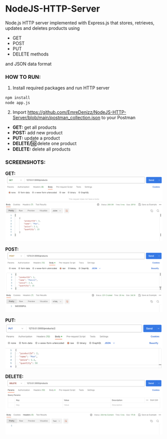 # NodeJS-HTTP-Server
 Node.js HTTP server implemented with Express.js that stores, retrieves, updates and deletes products using
 - GET
 - POST
 - PUT
 - DELETE methods
   
and JSON data format

 ### HOW TO RUN:
1. Install required packages and run HTTP server
```console
npm install
node app.js
```
2. Import https://github.com/EmreDenizz/NodeJS-HTTP-Server/blob/main/postman_collection.json to your Postman
- **GET:** get all products
- **POST:** add new product
- **PUT:** update a product
- **DELETE/:id:** delete one product
- **DELETE:** delete all products

### SCREENSHOTS:
**GET:**<br/>
<kbd><img src="screenshots/SS_2.png" width="500"/></kbd>

**POST:**<br/>
<kbd><img src="screenshots/SS_1.png" width="500"/></kbd>

**PUT:**<br/>
<kbd><img src="screenshots/SS_4.png" width="500"/></kbd>

**DELETE:**<br/>
<kbd><img src="screenshots/SS_3.png" width="500"/></kbd>
